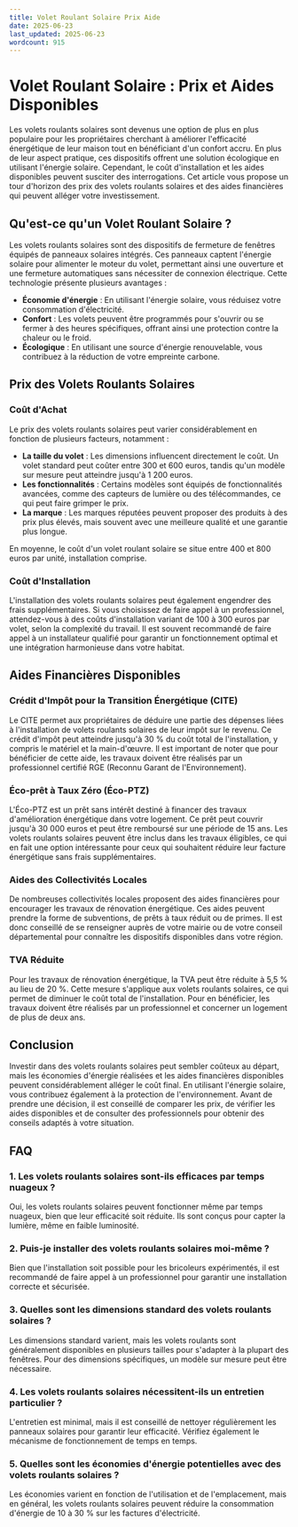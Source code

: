 ```yaml
---
title: Volet Roulant Solaire Prix Aide
date: 2025-06-23
last_updated: 2025-06-23
wordcount: 915
---
```


# Volet Roulant Solaire : Prix et Aides Disponibles

Les volets roulants solaires sont devenus une option de plus en plus populaire pour les propriétaires cherchant à améliorer l'efficacité énergétique de leur maison tout en bénéficiant d'un confort accru. En plus de leur aspect pratique, ces dispositifs offrent une solution écologique en utilisant l'énergie solaire. Cependant, le coût d'installation et les aides disponibles peuvent susciter des interrogations. Cet article vous propose un tour d'horizon des prix des volets roulants solaires et des aides financières qui peuvent alléger votre investissement.

## Qu'est-ce qu'un Volet Roulant Solaire ?

Les volets roulants solaires sont des dispositifs de fermeture de fenêtres équipés de panneaux solaires intégrés. Ces panneaux captent l'énergie solaire pour alimenter le moteur du volet, permettant ainsi une ouverture et une fermeture automatiques sans nécessiter de connexion électrique. Cette technologie présente plusieurs avantages :

- **Économie d'énergie** : En utilisant l'énergie solaire, vous réduisez votre consommation d'électricité.
- **Confort** : Les volets peuvent être programmés pour s'ouvrir ou se fermer à des heures spécifiques, offrant ainsi une protection contre la chaleur ou le froid.
- **Écologique** : En utilisant une source d'énergie renouvelable, vous contribuez à la réduction de votre empreinte carbone.

## Prix des Volets Roulants Solaires

### Coût d'Achat

Le prix des volets roulants solaires peut varier considérablement en fonction de plusieurs facteurs, notamment :

- **La taille du volet** : Les dimensions influencent directement le coût. Un volet standard peut coûter entre 300 et 600 euros, tandis qu'un modèle sur mesure peut atteindre jusqu'à 1 200 euros.
- **Les fonctionnalités** : Certains modèles sont équipés de fonctionnalités avancées, comme des capteurs de lumière ou des télécommandes, ce qui peut faire grimper le prix.
- **La marque** : Les marques réputées peuvent proposer des produits à des prix plus élevés, mais souvent avec une meilleure qualité et une garantie plus longue.

En moyenne, le coût d'un volet roulant solaire se situe entre 400 et 800 euros par unité, installation comprise.

### Coût d'Installation

L'installation des volets roulants solaires peut également engendrer des frais supplémentaires. Si vous choisissez de faire appel à un professionnel, attendez-vous à des coûts d'installation variant de 100 à 300 euros par volet, selon la complexité du travail. Il est souvent recommandé de faire appel à un installateur qualifié pour garantir un fonctionnement optimal et une intégration harmonieuse dans votre habitat.

## Aides Financières Disponibles

### Crédit d'Impôt pour la Transition Énergétique (CITE)

Le CITE permet aux propriétaires de déduire une partie des dépenses liées à l'installation de volets roulants solaires de leur impôt sur le revenu. Ce crédit d'impôt peut atteindre jusqu'à 30 % du coût total de l'installation, y compris le matériel et la main-d'œuvre. Il est important de noter que pour bénéficier de cette aide, les travaux doivent être réalisés par un professionnel certifié RGE (Reconnu Garant de l'Environnement).

### Éco-prêt à Taux Zéro (Éco-PTZ)

L'Éco-PTZ est un prêt sans intérêt destiné à financer des travaux d'amélioration énergétique dans votre logement. Ce prêt peut couvrir jusqu'à 30 000 euros et peut être remboursé sur une période de 15 ans. Les volets roulants solaires peuvent être inclus dans les travaux éligibles, ce qui en fait une option intéressante pour ceux qui souhaitent réduire leur facture énergétique sans frais supplémentaires.

### Aides des Collectivités Locales

De nombreuses collectivités locales proposent des aides financières pour encourager les travaux de rénovation énergétique. Ces aides peuvent prendre la forme de subventions, de prêts à taux réduit ou de primes. Il est donc conseillé de se renseigner auprès de votre mairie ou de votre conseil départemental pour connaître les dispositifs disponibles dans votre région.

### TVA Réduite

Pour les travaux de rénovation énergétique, la TVA peut être réduite à 5,5 % au lieu de 20 %. Cette mesure s'applique aux volets roulants solaires, ce qui permet de diminuer le coût total de l'installation. Pour en bénéficier, les travaux doivent être réalisés par un professionnel et concerner un logement de plus de deux ans.

## Conclusion

Investir dans des volets roulants solaires peut sembler coûteux au départ, mais les économies d'énergie réalisées et les aides financières disponibles peuvent considérablement alléger le coût final. En utilisant l'énergie solaire, vous contribuez également à la protection de l'environnement. Avant de prendre une décision, il est conseillé de comparer les prix, de vérifier les aides disponibles et de consulter des professionnels pour obtenir des conseils adaptés à votre situation.

## FAQ

### 1. Les volets roulants solaires sont-ils efficaces par temps nuageux ?

Oui, les volets roulants solaires peuvent fonctionner même par temps nuageux, bien que leur efficacité soit réduite. Ils sont conçus pour capter la lumière, même en faible luminosité.

### 2. Puis-je installer des volets roulants solaires moi-même ?

Bien que l'installation soit possible pour les bricoleurs expérimentés, il est recommandé de faire appel à un professionnel pour garantir une installation correcte et sécurisée.

### 3. Quelles sont les dimensions standard des volets roulants solaires ?

Les dimensions standard varient, mais les volets roulants sont généralement disponibles en plusieurs tailles pour s'adapter à la plupart des fenêtres. Pour des dimensions spécifiques, un modèle sur mesure peut être nécessaire.

### 4. Les volets roulants solaires nécessitent-ils un entretien particulier ?

L'entretien est minimal, mais il est conseillé de nettoyer régulièrement les panneaux solaires pour garantir leur efficacité. Vérifiez également le mécanisme de fonctionnement de temps en temps.

### 5. Quelles sont les économies d'énergie potentielles avec des volets roulants solaires ?

Les économies varient en fonction de l'utilisation et de l'emplacement, mais en général, les volets roulants solaires peuvent réduire la consommation d'énergie de 10 à 30 % sur les factures d'électricité.